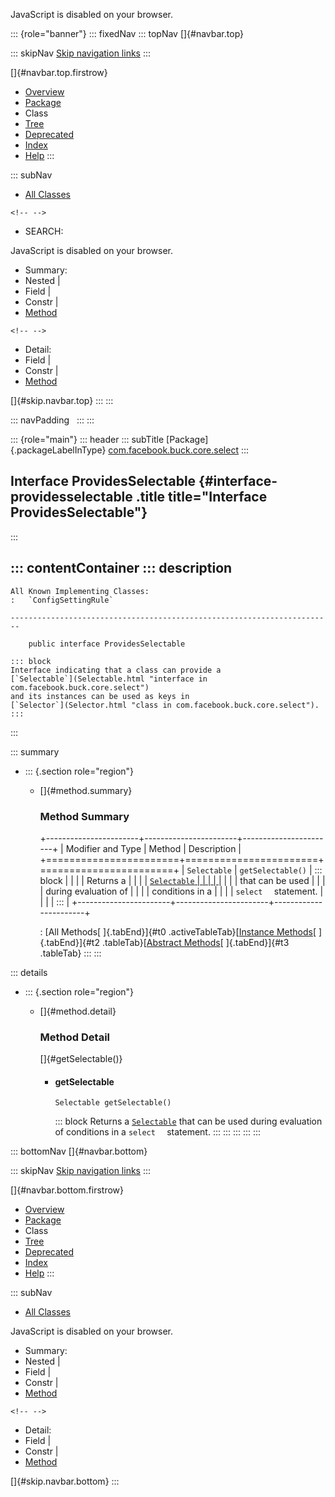 <div>

JavaScript is disabled on your browser.

</div>

::: {role="banner"}
::: fixedNav
::: topNav
[]{#navbar.top}

::: skipNav
[Skip navigation links](#skip.navbar.top "Skip navigation links")
:::

[]{#navbar.top.firstrow}

-   [Overview](../../../../../index.html)
-   [Package](package-summary.html)
-   Class
-   [Tree](package-tree.html)
-   [Deprecated](../../../../../deprecated-list.html)
-   [Index](../../../../../index-all.html)
-   [Help](../../../../../help-doc.html)
:::

::: subNav
-   [All Classes](../../../../../allclasses.html)

```{=html}
<!-- -->
```
-   SEARCH:

<div>

<div>

JavaScript is disabled on your browser.

</div>

</div>

<div>

-   Summary: 
-   Nested \| 
-   Field \| 
-   Constr \| 
-   [Method](#method.summary)

```{=html}
<!-- -->
```
-   Detail: 
-   Field \| 
-   Constr \| 
-   [Method](#method.detail)

</div>

[]{#skip.navbar.top}
:::
:::

::: navPadding
 
:::
:::

::: {role="main"}
::: header
::: subTitle
[Package]{.packageLabelInType} [com.facebook.buck.core.select](package-summary.html)
:::

## Interface ProvidesSelectable {#interface-providesselectable .title title="Interface ProvidesSelectable"}
:::

::: contentContainer
::: description
-   

    All Known Implementing Classes:
    :   `ConfigSettingRule`

    ------------------------------------------------------------------------

        public interface ProvidesSelectable

    ::: block
    Interface indicating that a class can provide a
    [`Selectable`](Selectable.html "interface in com.facebook.buck.core.select")
    and its instances can be used as keys in
    [`Selector`](Selector.html "class in com.facebook.buck.core.select").
    :::
:::

::: summary
-   ::: {.section role="region"}
    -   []{#method.summary}

        ### Method Summary

        +-----------------------+-----------------------+-----------------------+
        | Modifier and Type     | Method                | Description           |
        +=======================+=======================+=======================+
        | `Selectable`          | `getSelectable()`     | ::: block             |
        |                       |                       | Returns a             |
        |                       |                       | [`Selectable`         |
        |                       |                       | ](Selectable.html "in |
        |                       |                       | terface in com.facebo |
        |                       |                       | ok.buck.core.select") |
        |                       |                       | that can be used      |
        |                       |                       | during evaluation of  |
        |                       |                       | conditions in a       |
        |                       |                       | `select  ` statement. |
        |                       |                       | :::                   |
        +-----------------------+-----------------------+-----------------------+

        : [All Methods[ ]{.tabEnd}]{#t0 .activeTableTab}[[Instance
        Methods](javascript:show(2);)[ ]{.tabEnd}]{#t2
        .tableTab}[[Abstract
        Methods](javascript:show(4);)[ ]{.tabEnd}]{#t3 .tableTab}
    :::
:::

::: details
-   ::: {.section role="region"}
    -   []{#method.detail}

        ### Method Detail

        []{#getSelectable()}

        -   #### getSelectable

            ``` methodSignature
            Selectable getSelectable()
            ```

            ::: block
            Returns a
            [`Selectable`](Selectable.html "interface in com.facebook.buck.core.select")
            that can be used during evaluation of conditions in a
            `select  ` statement.
            :::
    :::
:::
:::
:::

::: bottomNav
[]{#navbar.bottom}

::: skipNav
[Skip navigation links](#skip.navbar.bottom "Skip navigation links")
:::

[]{#navbar.bottom.firstrow}

-   [Overview](../../../../../index.html)
-   [Package](package-summary.html)
-   Class
-   [Tree](package-tree.html)
-   [Deprecated](../../../../../deprecated-list.html)
-   [Index](../../../../../index-all.html)
-   [Help](../../../../../help-doc.html)
:::

::: subNav
-   [All Classes](../../../../../allclasses.html)

<div>

<div>

JavaScript is disabled on your browser.

</div>

</div>

<div>

-   Summary: 
-   Nested \| 
-   Field \| 
-   Constr \| 
-   [Method](#method.summary)

```{=html}
<!-- -->
```
-   Detail: 
-   Field \| 
-   Constr \| 
-   [Method](#method.detail)

</div>

[]{#skip.navbar.bottom}
:::
